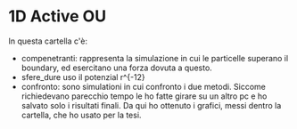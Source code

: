 # 1D Active OU
In questa cartella c'è:
- compenetranti: rappresenta la simulazione in cui le particelle superano il boundary, ed esercitano una forza dovuta a questo.
- sfere_dure uso il potenzial r^{-12}
- confronto: sono simulationi in cui confronto i due metodi. Siccome richiedevano parecchio tempo le ho fatte girare su un altro pc e ho salvato solo i risultati finali. Da qui ho ottenuto i grafici, messi dentro la cartella, che ho usato per la tesi.

